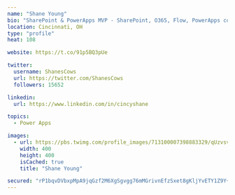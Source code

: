 ```yaml
---
name: "Shane Young"
bio: "SharePoint & PowerApps MVP - SharePoint, O365, Flow, PowerApps consulting? @PowerApps911 | Pure Snark? You found it."
location: Cincinnati, OH
type: "profile"
heat: 108

website: https://t.co/91p5BQ3pUe

twitter:
  username: ShanesCows
  url: https://twitter.com/ShanesCows
  followers: 15652

linkedin:
  url: https://www.linkedin.com/in/cincyshane

topics:
  - Power Apps

images:
  - url: https://pbs.twimg.com/profile_images/713100007398883329/qUzvsvQ3_400x400.jpg
    width: 400
    height: 400
    isCached: true
    title: "Shane Young"

secured: "rP1bqvDVbxpMpA9jqGzf2M6XgSgvgg76mMGrivnEfzSxet8gKljYvETY1Z9Y+C3PQL64foWMPpQaXh5SRi8qltwakRD6YdpWpiZew7XWslojK8dRdeleNyBa1a4DLGmqSRx+VbmmXDKK5hxn/+/Ri9nYftHiPgacio0uibCN6knyw60oWJokIJ7aXP1WgYiVSLaVWbNY54y5E5t7izF1SvQ17gtS7Mnpk6dR2SwlR4gPO6VHyYll9rhplEu5/XiWWmUyMFP39MNNZkv7v2XdI7REDJqVuj5sKJL8mIwCu257V4gYwg4bVleXsbQ+Gb3zt9mIHB7+3vqmCsh6+0h/0NzcVd7jRsFhCsClHT0oeSaRKk+tSKqvbgNE65d8dlZ6oaQoqTZiJC7DQ1YhT8Vri1hd4HHov+nOnKRZ/aqTAMA=;+Lk2kj3YMLDT8jfeZClvxA=="
---
```


